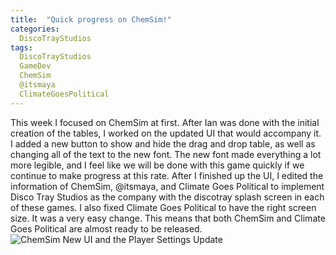 ```yaml
---
title:  "Quick progress on ChemSim!"
categories:
  DiscoTrayStudios
tags:
  DiscoTrayStudios
  GameDev
  ChemSim
  @itsmaya
  ClimateGoesPolitical
---
```


This week I focused on ChemSim at first. After Ian was done with the initial creation of the tables, I worked on the updated UI that would accompany it.
I added a new button to show and hide the drag and drop table, as well as changing all of the text to the new font.
The new font made everything a lot more legible, and I feel like we will be done with this game quickly if we continue to make progress at this rate.
After I finished up the UI, I edited the information of ChemSim, @itsmaya, and Climate Goes Political to implement Disco Tray Studios as the company with the discotray splash screen in each of these games. I also fixed Climate Goes Political to have the right screen size. It was a very easy change. This means that both ChemSim and Climate Goes Political are almost ready to be released.
![ChemSim New UI and the Player Settings Update](/blog/assets/img/dts/gamedev/chemsim_nUI_pset.png)
